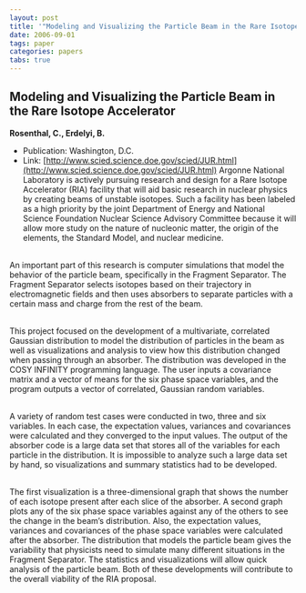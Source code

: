 ```yaml
---
layout: post
title: '"Modeling and Visualizing the Particle Beam in the Rare Isotope Accelerator"'
date: 2006-09-01
tags: paper
categories: papers
tabs: true
---
```


## Modeling and Visualizing the Particle Beam in the Rare Isotope Accelerator
**Rosenthal, C., Erdelyi, B.**
- Publication: Washington, D.C.
- Link: [http://www.scied.science.doe.gov/scied/JUR.html](http://www.scied.science.doe.gov/scied/JUR.html)
Argonne National Laboratory is actively pursuing research and design for a Rare Isotope Accelerator (RIA) facility that will aid basic research in nuclear physics by creating beams of unstable isotopes. Such a facility has been labeled as a high priority by the joint Department of Energy and National Science Foundation Nuclear Science Advisory Committee because it will allow more study on the nature of nucleonic matter, the origin of the elements, the Standard Model, and nuclear medicine.<br><br>

An important part of this research is computer simulations that model the behavior of the particle beam, specifically in the Fragment Separator. The Fragment Separator selects isotopes based on their trajectory in electromagnetic fields and then uses absorbers to separate particles with a certain mass and charge from the rest of the beam.<br><br>

This project focused on the development of a multivariate, correlated Gaussian distribution to model the distribution of particles in the beam as well as visualizations and analysis to view how this distribution changed when passing through an absorber. The distribution was developed in the COSY INFINITY programming language. The user inputs a covariance matrix and a vector of means for the six phase space variables, and the program outputs a vector of correlated, Gaussian random variables.<br><br>

A variety of random test cases were conducted in two, three and six variables. In each case, the expectation values, variances and covariances were calculated and they converged to the input values. The output of the absorber code is a large data set that stores all of the variables for each particle in the distribution. It is impossible to analyze such a large data set by hand, so visualizations and summary statistics had to be developed.<br><br>

The first visualization is a three-dimensional graph that shows the number of each isotope present after each slice of the absorber. A second graph plots any of the six phase space variables against any of the others to see the change in the beam&rsquo;s distribution. Also, the expectation values, variances and covariances of the phase space variables were calculated after the absorber. The distribution that models the particle beam gives the variability that physicists need to simulate many different situations in the Fragment Separator. The statistics and visualizations will allow quick analysis of the particle beam. Both of these developments will contribute to the overall viability of the RIA proposal.